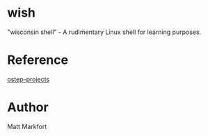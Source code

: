 # wish

"wisconsin shell" - A rudimentary Linux shell for learning purposes.

# Reference

[ostep-projects](https://github.com/remzi-arpacidusseau/ostep-projects/tree/master/processes-shell)

# Author

Matt Markfort
